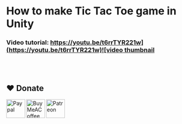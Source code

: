 # How to make Tic Tac Toe game in Unity

### Video tutorial: [https://youtu.be/t6rrTYR221w](https://youtu.be/t6rrTYR221w)![video thumbnail](https://img.youtube.com/vi/t6rrTYR221w/0.jpg)

<br><br>
## ❤️ Donate

<a href="https://paypal.me/hamzaherbou" title="https://paypal.me/hamzaherbou" target="_blank"><img align="left" height="50" src="https://www.mediafire.com/convkey/72dc/iz78ys7vtfsl957zg.jpg" alt="Paypal"></a>

<a href="https://www.buymeacoffee.com/hamzaherbou" title="https://www.buymeacoffee.com/hamzaherbou" target="_blank"><img align="left" height="50" src="https://www.mediafire.com/convkey/66bc/dg3xdk96km1pt7gzg.jpg" alt="BuyMeACoffee"></a>

<a href="https://patreon.com/herbou" title="https://patreon.com/herbou" target="_blank"><img align="left" height="50" src="https://www.mediafire.com/convkey/dc61/9kn26we5y76t8vlzg.jpg" alt="Patreon"></a>
